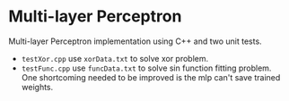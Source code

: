 # Multi-layer Perceptron
Multi-layer Perceptron implementation using C++ and two unit tests.<br>
- `testXor.cpp` use `xorData.txt` to solve xor problem. <br>
- `testFunc.cpp` use `funcData.txt` to solve sin function fitting problem. <br>
One shortcoming needed to be improved is the mlp can't save trained weights.